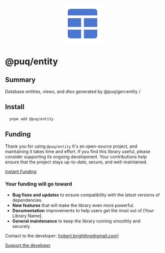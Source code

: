 <p align="center">
  <img src="https://raw.githubusercontent.com/rbrightline/puq/refs/heads/main/libs/entity/favicon.png" alt="Logo" />
</p>

# @puq/entity

## Summary

Database entities, views, and dtos generated by @puq/gen:entity <directory>/<model-name>

## Install

```bash
  pnpm add @puq/entity
```

## Funding

Thank you for using `@puq/entity` It's an open-source project, and maintaining it takes time and effort. If you find this library useful, please consider supporting its ongoing development. Your contributions help ensure that the project stays up-to-date, secure, and well-maintained.

[Instant Funding](https://cash.app/$puqlib)

### Your funding will go toward

- **Bug fixes and updates** to ensure compatibility with the latest versions of dependencies.
- **New features** that will make the library even more powerful.
- **Documentation** improvements to help users get the most out of [Your Library Name].
- **General maintenance** to keep the library running smoothly and securely.

Contact to the developer: [robert.brightline@gmail.com]

[Support the developer](https://cash.app/$puqlib)
